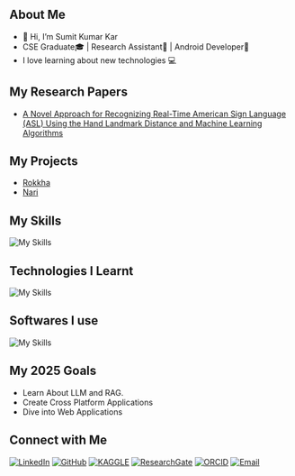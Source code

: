 ## About Me
- 👋 Hi, I’m Sumit Kumar Kar
- CSE Graduate🎓 | Research Assistant🔬 | Android Developer📱
- I love learning about new technologies 💻

## My Research Papers
- [A Novel Approach for Recognizing Real-Time American Sign Language (ASL) Using the Hand Landmark Distance and Machine Learning Algorithms](https://doi.org/10.1109/wiecon-ece60392.2023.10456414)

## My Projects
- [Rokkha](http://rokkha.sumit.com.bd)
- [Nari](http://nari.sumit.com.bd)

## My Skills
![My Skills](https://skillicons.dev/icons?i=c,cpp,java,kotlin,python,html,css,js,mysql,sqlite,php)

<!--
- C 
- C++
- Java
- Kotlin
- Python
- HTML
- CSS
- JS
- MySQL
- SQLite
- PHP
- Android XML
-->

## Technologies I Learnt
![My Skills](https://skillicons.dev/icons?i=git,github,md,latex,anaconda)

<!--
- Git
- Github
- Markdown
- LaTex
- Anaconda
-->

## Softwares I use

![My Skills](https://skillicons.dev/icons?i=vscode,visualstudio,androidstudio,obsidian)

<!--
- VS Code
- Visual Studio
- Android Studio
- Adobe Creative Cloud Suite
- Microsoft Office Suite
-->

## My 2025 Goals
- Learn About LLM and RAG.
- Create Cross Platform Applications
- Dive into Web Applications


## Connect with Me
[![LinkedIn](https://img.shields.io/badge/LinkedIn-0077B5?style=for-the-badge&logo=linkedin&logoColor=white&link=https://www.linkedin.com/in/sumitkumarkar01)](https://www.linkedin.com/in/sumitkumarkar01)
[![GitHub](https://img.shields.io/badge/GitHub-181717?style=for-the-badge&logo=github&logoColor=white&link=https://github.com/SumitKumarKar01)](https://github.com/SumitKumarKar01)
[![KAGGLE](https://img.shields.io/badge/Kaggle-20BEFF?style=for-the-badge&logo=Kaggle&logoColor=white&link=https://www.kaggle.com/sumitkumarkar01)](https://www.kaggle.com/sumitkumarkar01)
[![ResearchGate](https://img.shields.io/badge/ResearchGate-00CCBB?style=for-the-badge&logo=researchgate&logoColor=white&link=https://www.researchgate.net/profile/Sumit-Kumar-Kar-3)](https://www.researchgate.net/profile/Sumit-Kumar-Kar-3)
[![ORCID](https://img.shields.io/badge/ORCID-A6CE39?style=for-the-badge&logo=orcid&logoColor=white&link=https://orcid.org/0009-0000-9469-3108)](https://orcid.org/0009-0000-9469-3108)
[![Email](https://img.shields.io/badge/Email-D14836?style=for-the-badge&logo=gmail&logoColor=white&link=mailto:sumitkumarkar01@gmail.com)](mailto:sumitkumarkar01@gmail.com)


<!---
SumitKumarKar01/SumitKumarKar01 is a ✨ special ✨ repository because its `README.md` (this file) appears on your GitHub profile.
You can click the Preview link to take a look at your changes.
--->
